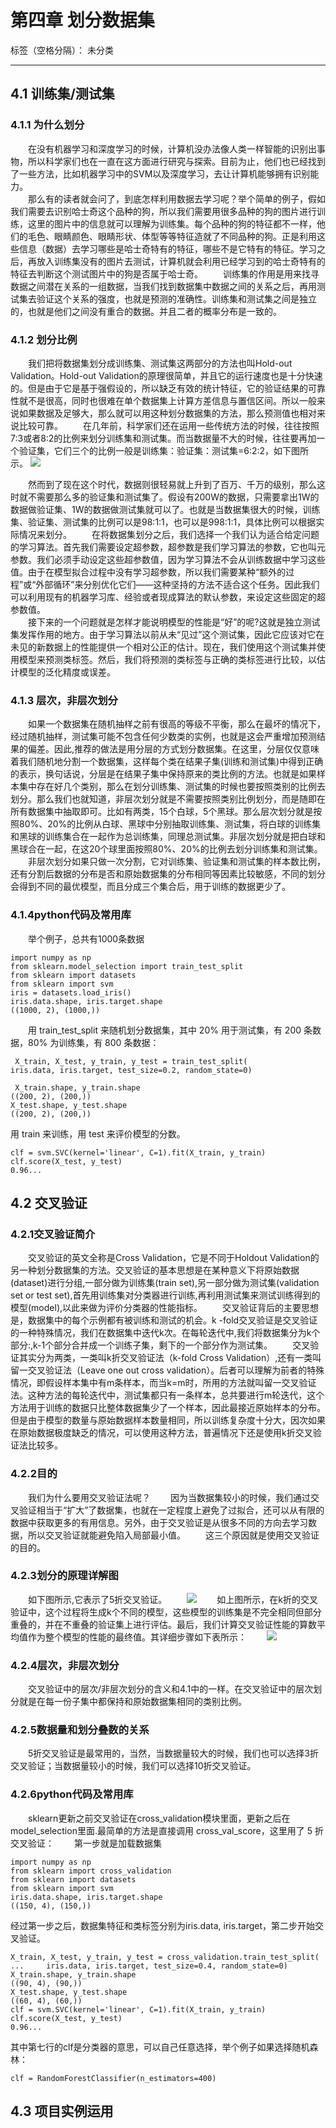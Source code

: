 ﻿# 第四章 划分数据集 

标签（空格分隔）： 未分类

---
## 4.1 训练集/测试集
### 4.1.1 为什么划分
　　在没有机器学习和深度学习的时候，计算机没办法像人类一样智能的识别出事物，所以科学家们也在一直在这方面进行研究与探索。目前为止，他们也已经找到了一些方法，比如机器学习中的SVM以及深度学习，去让计算机能够拥有识别能力。  
　　那么有的读者就会问了，到底怎样利用数据去学习呢？举个简单的例子，假如我们需要去识别哈士奇这个品种的狗，所以我们需要用很多品种的狗的图片进行训练，这里的图片中的信息就可以理解为训练集。每个品种的狗的特征都不一样，他们的毛色、眼睛颜色、眼睛形状、体型等等特征造就了不同品种的狗。正是利用这些信息（数据）去学习哪些是哈士奇特有的特征，哪些不是它特有的特征。学习之后，再放入训练集没有的图片去测试，计算机就会利用已经学习到的哈士奇特有的特征去判断这个测试图片中的狗是否属于哈士奇。 
　　训练集的作用是用来找寻数据之间潜在关系的一组数据，当我们找到数据集中数据之间的关系之后，再用测试集去验证这个关系的强度，也就是预测的准确性。训练集和测试集之间是独立的，也就是他们之间没有重合的数据。并且二者的概率分布是一致的。
### 4.1.2 划分比例  
　　我们把将数据集划分成训练集、测试集这两部分的方法也叫Hold-out Validation。Hold-out Validation的原理很简单，并且它的运行速度也是十分快速的。但是由于它是基于强假设的，所以缺乏有效的统计特征，它的验证结果的可靠性就不是很高，同时也很难在单个数据集上计算方差信息与置信区间。所以一般来说如果数据及足够大，那么就可以用这种划分数据集的方法，那么预测值也相对来说比较可靠。
　　在几年前，科学家们还在运用一些传统方法的时候，往往按照7:3或者8:2的比例来划分训练集和测试集。而当数据量不大的时候，往往要再加一个验证集，它们三个的比例一般是训练集：验证集：测试集=6:2:2，如下图所示。 
![](/resource/4.1.1_1.png?raw=true)

　　然而到了现在这个时代，数据则很轻易就上升到了百万、千万的级别，那么这时就不需要那么多的验证集和测试集了。假设有200W的数据，只需要拿出1W的数据做验证集、1W的数据做测试集就可以了。也就是当数据集很大的时候，训练集、验证集、测试集的比例可以是98:1:1，也可以是998:1:1，具体比例可以根据实际情况来划分。
　　在将数据集划分之后，我们选择一个我们认为适合给定问题的学习算法。首先我们需要设定超参数，超参数是我们学习算法的参数，它也叫元参数。我们必须手动设定这些超参数值，因为学习算法不会从训练数据中学习这些值。由于在模型拟合过程中没有学习超参数，所以我们需要某种“额外的过程”或“外部循环”来分别优化它们——这种坚持的方法不适合这个任务。因此我们可以利用现有的机器学习库、经验或者现成算法的默认参数，来设定这些固定的超参数值。	
　　接下来的一个问题就是怎样才能说明模型的性能是“好”的呢?这就是独立测试集发挥作用的地方。由于学习算法以前从未“见过”这个测试集，因此它应该对它在未见的新数据上的性能提供一个相对公正的估计。现在，我们使用这个测试集并使用模型来预测类标签。然后，我们将预测的类标签与正确的类标签进行比较，以估计模型的泛化精度或误差。
### 4.1.3 层次，非层次划分 
　　如果一个数据集在随机抽样之前有很高的等级不平衡，那么在最坏的情况下，经过随机抽样，测试集可能不包含任何少数类的实例，也就是这会严重增加预测结果的偏差。因此,推荐的做法是用分层的方式划分数据集。在这里，分层仅仅意味着我们随机地分割一个数据集，这样每个类在结果子集(训练和测试集)中得到正确的表示，换句话说，分层是在结果子集中保持原来的类比例的方法。也就是如果样本集中存在好几个类别，那么在划分训练集、测试集的时候也要按照类别的比例去划分。那么我们也就知道，非层次划分就是不需要按照类别比例划分，而是随即在所有数据集中抽取即可。比如有两类，15个白球，5个黑球。那么层次划分就是按照80%、20%的比例从白球、黑球中分别抽取训练集、测试集，将白球的训练集和黑球的训练集合在一起作为总训练集，同理总测试集。非层次划分就是把白球和黑球合在一起，在这20个球里面按照80%、20%的比例去划分训练集和测试集。
　　非层次划分如果只做一次分割，它对训练集、验证集和测试集的样本数比例，还有分割后数据的分布是否和原始数据集的分布相同等因素比较敏感，不同的划分会得到不同的最优模型，而且分成三个集合后，用于训练的数据更少了。
### 4.1.4python代码及常用库

　　举个例子，总共有1000条数据
```
import numpy as np
from sklearn.model_selection import train_test_split
from sklearn import datasets
from sklearn import svm
iris = datasets.load_iris()
iris.data.shape, iris.target.shape
((1000, 2), (1000,))

```
　　用 train_test_split 来随机划分数据集，其中 20% 用于测试集，有 200 条数据，80% 为训练集，有 800 条数据：
```
 X_train, X_test, y_train, y_test = train_test_split(
iris.data, iris.target, test_size=0.2, random_state=0)
	
 X_train.shape, y_train.shape
((200, 2), (200,))  
X_test.shape, y_test.shape
((200, 2), (200,))

```
用 train 来训练，用 test 来评价模型的分数。
```
clf = svm.SVC(kernel='linear', C=1).fit(X_train, y_train)
clf.score(X_test, y_test)                            
0.96...

```

## 4.2 交叉验证

### 4.2.1交叉验证简介
　　交叉验证的英文全称是Cross Validation，它是不同于Holdout Validation的另一种划分数据集的方法。交叉验证的基本思想是在某种意义下将原始数据(dataset)进行分组,一部分做为训练集(train set),另一部分做为测试集(validation set or test set),首先用训练集对分类器进行训练,再利用测试集来测试训练得到的模型(model),以此来做为评价分类器的性能指标。
　　交叉验证背后的主要思想是，数据集中的每个示例都有被训练和测试的机会。k -fold交叉验证是交叉验证的一种特殊情况，我们在数据集中迭代k次。在每轮迭代中,我们将数据集分为k个部分:,k-1个部分合并成一个训练子集，剩下的一个部分作为测试集。
　　交叉验证其实分为两类，一类叫k折交叉验证法（k-fold Cross Validation）,还有一类叫留一交叉验证法（Leave one out cross validation）。后者可以理解为前者的特殊情况，即假设样本集中有m条样本，而当k=m时，所用的方法就叫留一交叉验证法。这种方法的每轮迭代中，测试集都只有一条样本，总共要进行m轮迭代，这个方法用于训练的数据只比整体数据集少了一个样本，因此最接近原始样本的分布。但是由于模型的数量与原始数据样本数量相同，所以训练复杂度十分大，因次如果在原始数据极度缺乏的情况，可以使用这种方法，普遍情况下还是使用k折交叉验证法比较多。
### 4.2.2目的
　　我们为什么要用交叉验证法呢？
　　因为当数据集较小的时候，我们通过交叉验证相当于“扩大”了数据集，也就在一定程度上避免了过拟合，还可以从有限的数据中获取更多的有用信息。另外，由于交叉验证是从很多不同的方向去学习数据，所以交叉验证就能避免陷入局部最小值。
　　这三个原因就是使用交叉验证的目的。
### 4.2.3划分的原理详解图
　　如下图所示,它表示了5折交叉验证。
　　![](/resource/4.2.3_1.png?raw=true)
　　如上图所示，在k折的交叉验证中，这个过程将生成k个不同的模型，这些模型的训练集是不完全相同但部分重叠的，并在不重叠的验证集上进行评估。最后，我们计算交叉验证性能的算数平均值作为整个模型的性能的最终值。其详细步骤如下表所示：
　　![](/resource/4.2.3_2.png?raw=true)
　　　
### 4.2.4层次，非层次划分
　　交叉验证中的层次/非层次划分的含义和4.1中的一样。在交叉验证中的层次划分就是在每一份子集中都保持和原始数据集相同的类别比例。
### 4.2.5数据量和划分叠数的关系
　　5折交叉验证是最常用的，当然，当数据量较大的时候，我们也可以选择3折交叉验证；当数据量较小的时候，我们可以选择10折交叉验证。
### 4.2.6python代码及常用库
　　sklearn更新之前交叉验证在cross_validation模块里面，更新之后在model_selection里面.最简单的方法是直接调用 cross_val_score，这里用了 5 折交叉验证：
　　第一步就是加载数据集
```
import numpy as np 
from sklearn import cross_validation
from sklearn import datasets
from sklearn import svm
iris.data.shape, iris.target.shape
((150, 4), (150,))

```
经过第一步之后，数据集特征和类标签分别为iris.data, iris.target，第二步开始交叉验证。
```
X_train, X_test, y_train, y_test = cross_validation.train_test_split(
...     iris.data, iris.target, test_size=0.4, random_state=0)
X_train.shape, y_train.shape
((90, 4), (90,))
X_test.shape, y_test.shape
((60, 4), (60,))
clf = svm.SVC(kernel='linear', C=1).fit(X_train, y_train)
clf.score(X_test, y_test)                           
0.96...

```
其中第七行的clf是分类器的意思，可以自己任意选择，举个例子如果选择随机森林：
```
clf = RandomForestClassifier(n_estimators=400)
```




##  4.3 项目实例运用






